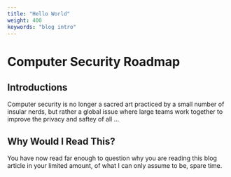```yaml
---
title: "Hello World"
weight: 400
keywords: "blog intro"
---
```


# Computer Security Roadmap

## Introductions

Computer security is no longer a sacred art practiced by a small number of insular nerds, but rather a global issue
where large teams work together to improve the privacy and saftey of all ...

## Why Would I Read This?

You have now read far enough to question why you are reading this blog article in your limited amount, of what I can only 
assume to be, spare time. 